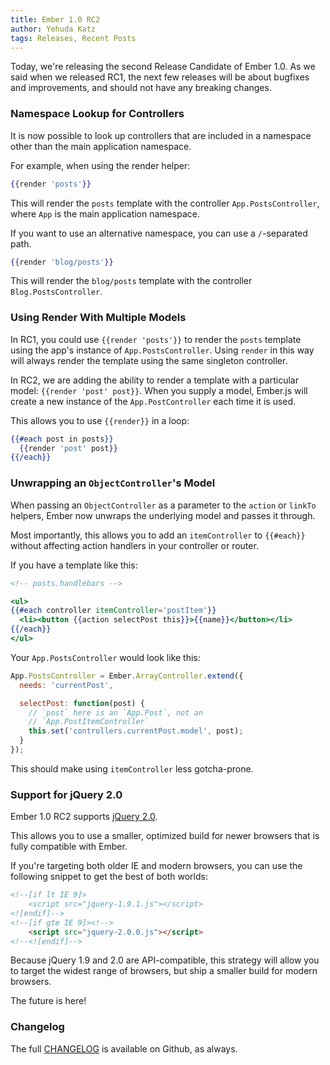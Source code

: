 ```yaml
---
title: Ember 1.0 RC2
author: Yehuda Katz
tags: Releases, Recent Posts
---
```


Today, we're releasing the second Release Candidate of Ember 1.0.
As we said when we released RC1, the next few releases will be
about bugfixes and improvements, and should not have any breaking
changes.

### Namespace Lookup for Controllers

It is now possible to look up controllers that are included in a
namespace other than the main application namespace.

For example, when using the render helper:

```handlebars
{{render 'posts'}}
```

This will render the `posts` template with the controller `App.PostsController`, where `App` is the main application namespace.

If you want to use an alternative namespace, you can use a
`/`-separated path.

```handlebars
{{render 'blog/posts'}}
```

This will render the `blog/posts` template with the controller
`Blog.PostsController`.

### Using Render With Multiple Models

In RC1, you could use `{{render 'posts'}}` to render the `posts`
template using the app's instance of `App.PostsController`. Using
`render` in this way will always render the template using the same
singleton controller.

In RC2, we are adding the ability to render a template with a
particular model: `{{render 'post' post}}`. When you supply a model,
Ember.js will create a new instance of the `App.PostController` each
time it is used.

This allows you to use `{{render}}` in a loop:

```handlebars
{{#each post in posts}}
  {{render 'post' post}}
{{/each}}
```

### Unwrapping an `ObjectController`'s Model

When passing an `ObjectController` as a parameter to the `action`
or `linkTo` helpers, Ember now unwraps the underlying model and 
passes it through.

Most importantly, this allows you to add an `itemController` to
`{{#each}}` without affecting action handlers in your controller
or router.

If you have a template like this:

```handlebars
<!-- posts.handlebars -->

<ul>
{{#each controller itemController='postItem'}}
  <li><button {{action selectPost this}}>{{name}}</button></li>
{{/each}}
</ul>
```

Your `App.PostsController` would look like this:

```javascript
App.PostsController = Ember.ArrayController.extend({
  needs: 'currentPost',

  selectPost: function(post) {
    // `post` here is an `App.Post`, not an
    // `App.PostItemController`
    this.set('controllers.currentPost.model', post);
  }
});
```

This should make using `itemController` less gotcha-prone.

### Support for jQuery 2.0

Ember 1.0 RC2 supports [jQuery 2.0][1].

This allows you to use a smaller, optimized build for newer browsers
that is fully compatible with Ember.

If you're targeting both older IE and modern browsers, you can use
the following snippet to get the best of both worlds:

```html
<!--[if lt IE 9]>
    <script src="jquery-1.9.1.js"></script>
<![endif]-->
<!--[if gte IE 9]><!-->
    <script src="jquery-2.0.0.js"></script>
<!--<![endif]-->
```

Because jQuery 1.9 and 2.0 are API-compatible, this strategy will
allow you to target the widest range of browsers, but ship a
smaller build for modern browsers.

The future is here!

[1]: http://blog.jquery.com/2013/03/01/jquery-2-0-beta-2-released/

### Changelog

The full [CHANGELOG][2] is available on Github, as always.

[2]: https://github.com/emberjs/ember.js/blob/7e012d9e7f4c5e5b7ce6e60307aac7cd653df5b9/CHANGELOG#L1
